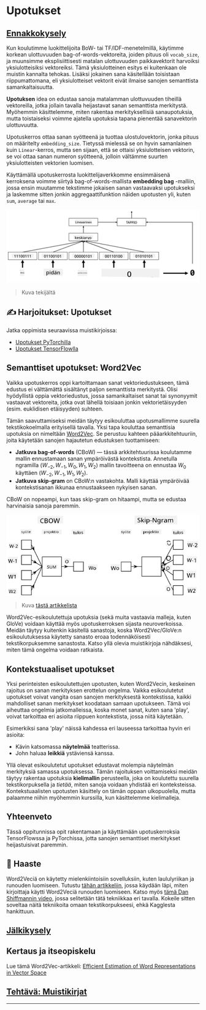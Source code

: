 <!--
CO_OP_TRANSLATOR_METADATA:
{
  "original_hash": "b708c9b85b833864c73c6281f1e6b96e",
  "translation_date": "2025-09-23T10:04:58+00:00",
  "source_file": "lessons/5-NLP/14-Embeddings/README.md",
  "language_code": "fi"
}
-->
# Upotukset

## [Ennakkokysely](https://ff-quizzes.netlify.app/en/ai/quiz/27)

Kun koulutimme luokittelijoita BoW- tai TF/IDF-menetelmillä, käytimme korkean ulottuvuuden bag-of-words-vektoreita, joiden pituus oli `vocab_size`, ja muunsimme eksplisiittisesti matalan ulottuvuuden paikkavektorit harvoiksi yksiulotteisiksi vektoreiksi. Tämä yksiulotteinen esitys ei kuitenkaan ole muistin kannalta tehokas. Lisäksi jokainen sana käsitellään toisistaan riippumattomana, eli yksiulotteiset vektorit eivät ilmaise sanojen semanttista samankaltaisuutta.

**Upotuksen** idea on edustaa sanoja matalamman ulottuvuuden tiheillä vektoreilla, jotka jollain tavalla heijastavat sanan semanttista merkitystä. Myöhemmin käsittelemme, miten rakentaa merkityksellisiä sanaupotuksia, mutta toistaiseksi voimme ajatella upotuksia tapana pienentää sanavektorin ulottuvuutta.

Upotuskerros ottaa sanan syötteenä ja tuottaa ulostulovektorin, jonka pituus on määritelty `embedding_size`. Tietyssä mielessä se on hyvin samanlainen kuin `Linear`-kerros, mutta sen sijaan, että se ottaisi yksiulotteisen vektorin, se voi ottaa sanan numeron syötteenä, jolloin vältämme suurten yksiulotteisten vektorien luomisen.

Käyttämällä upotuskerrosta luokittelijaverkkomme ensimmäisenä kerroksena voimme siirtyä bag-of-words-mallista **embedding bag** -malliin, jossa ensin muutamme tekstimme jokaisen sanan vastaavaksi upotukseksi ja laskemme sitten jonkin aggregaattifunktion näiden upotusten yli, kuten `sum`, `average` tai `max`.

![Kuva, joka näyttää upotusluokittelijan viidelle sanajonon sanalle.](../../../../../translated_images/embedding-classifier-example.b77f021a7ee67eeec8e68bfe11636c5b97d6eaa067515a129bfb1d0034b1ac5b.fi.png)

> Kuva tekijältä

## ✍️ Harjoitukset: Upotukset

Jatka oppimista seuraavissa muistikirjoissa:
* [Upotukset PyTorchilla](EmbeddingsPyTorch.ipynb)
* [Upotukset TensorFlowlla](EmbeddingsTF.ipynb)

## Semanttiset upotukset: Word2Vec

Vaikka upotuskerros oppi kartoittamaan sanat vektoriedustukseen, tämä edustus ei välttämättä sisältänyt paljon semanttista merkitystä. Olisi hyödyllistä oppia vektoriedustus, jossa samankaltaiset sanat tai synonyymit vastaavat vektoreita, jotka ovat lähellä toisiaan jonkin vektorietäisyyden (esim. euklidisen etäisyyden) suhteen.

Tämän saavuttamiseksi meidän täytyy esikouluttaa upotusmallimme suurella tekstikokoelmalla erityisellä tavalla. Yksi tapa kouluttaa semanttisia upotuksia on nimeltään [Word2Vec](https://en.wikipedia.org/wiki/Word2vec). Se perustuu kahteen pääarkkitehtuuriin, joita käytetään sanojen hajautetun edustuksen tuottamiseen:

- **Jatkuva bag-of-words** (CBoW) — tässä arkkitehtuurissa koulutamme mallin ennustamaan sanan ympäröivästä kontekstista. Annetulla ngramilla $(W_{-2},W_{-1},W_0,W_1,W_2)$ mallin tavoitteena on ennustaa $W_0$ käyttäen $(W_{-2},W_{-1},W_1,W_2)$.
- **Jatkuva skip-gram** on CBoW:n vastakohta. Malli käyttää ympäröivää kontekstisanan ikkunaa ennustaakseen nykyisen sanan.

CBoW on nopeampi, kun taas skip-gram on hitaampi, mutta se edustaa harvinaisia sanoja paremmin.

![Kuva, joka näyttää sekä CBoW- että Skip-Gram-algoritmit sanojen muuntamiseksi vektoreiksi.](../../../../../translated_images/example-algorithms-for-converting-words-to-vectors.fbe9207a726922f6f0f5de66427e8a6eda63809356114e28fb1fa5f4a83ebda7.fi.png)

> Kuva [tästä artikkelista](https://arxiv.org/pdf/1301.3781.pdf)

Word2Vec-esikoulutettuja upotuksia (sekä muita vastaavia malleja, kuten GloVe) voidaan käyttää myös upotuskerroksen sijasta neuroverkoissa. Meidän täytyy kuitenkin käsitellä sanastoja, koska Word2Vec/GloVe:n esikoulutuksessa käytetty sanasto eroaa todennäköisesti tekstikorpuksemme sanastosta. Katso yllä olevia muistikirjoja nähdäksesi, miten tämä ongelma voidaan ratkaista.

## Kontekstuaaliset upotukset

Yksi perinteisten esikoulutettujen upotusten, kuten Word2Vecin, keskeinen rajoitus on sanan merkityksen erottelun ongelma. Vaikka esikoulutetut upotukset voivat vangita osan sanojen merkityksestä kontekstissa, kaikki mahdolliset sanan merkitykset koodataan samaan upotukseen. Tämä voi aiheuttaa ongelmia jatkomalleissa, koska monet sanat, kuten sana 'play', voivat tarkoittaa eri asioita riippuen kontekstista, jossa niitä käytetään.

Esimerkiksi sana 'play' näissä kahdessa eri lauseessa tarkoittaa hyvin eri asioita:

- Kävin katsomassa **näytelmää** teatterissa.
- John haluaa **leikkiä** ystäviensä kanssa.

Yllä olevat esikoulutetut upotukset edustavat molempia näytelmän merkityksiä samassa upotuksessa. Tämän rajoituksen voittamiseksi meidän täytyy rakentaa upotuksia **kielimallin** perusteella, joka on koulutettu suurella tekstikorpuksella ja *tietää*, miten sanoja voidaan yhdistää eri konteksteissa. Kontekstuaalisten upotusten käsittely on tämän oppaan ulkopuolella, mutta palaamme niihin myöhemmin kurssilla, kun käsittelemme kielimalleja.

## Yhteenveto

Tässä oppitunnissa opit rakentamaan ja käyttämään upotuskerroksia TensorFlowssa ja PyTorchissa, jotta sanojen semanttiset merkitykset heijastuisivat paremmin.

## 🚀 Haaste

Word2Veciä on käytetty mielenkiintoisiin sovelluksiin, kuten laululyriikan ja runouden luomiseen. Tutustu [tähän artikkeliin](https://www.politetype.com/blog/word2vec-color-poems), jossa käydään läpi, miten kirjoittaja käytti Word2Veciä runouden luomiseen. Katso myös [tämä Dan Shiffmannin video](https://www.youtube.com/watch?v=LSS_bos_TPI&ab_channel=TheCodingTrain), jossa selitetään tätä tekniikkaa eri tavalla. Kokeile sitten soveltaa näitä tekniikoita omaan tekstikorpukseesi, ehkä Kagglesta hankittuun.

## [Jälkikysely](https://ff-quizzes.netlify.app/en/ai/quiz/28)

## Kertaus ja itseopiskelu

Lue tämä Word2Vec-artikkeli: [Efficient Estimation of Word Representations in Vector Space](https://arxiv.org/pdf/1301.3781.pdf)

## [Tehtävä: Muistikirjat](assignment.md)

---

